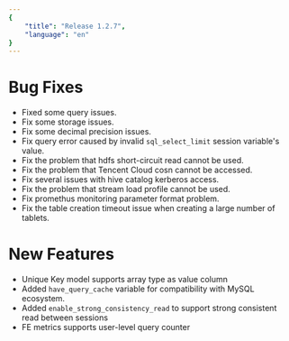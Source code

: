 ```yaml
---
{
    "title": "Release 1.2.7",
    "language": "en"
}
---
```


# Bug Fixes

- Fixed some query issues.
- Fix some storage issues.
- Fix some decimal precision issues.
- Fix query error caused by invalid `sql_select_limit` session variable's value.
- Fix the problem that hdfs short-circuit read cannot be used.
- Fix the problem that Tencent Cloud cosn cannot be accessed.
- Fix several issues with hive catalog kerberos access.
- Fix the problem that stream load profile cannot be used.
- Fix promethus monitoring parameter format problem.
- Fix the table creation timeout issue when creating a large number of tablets.

# New Features

- Unique Key model supports array type as value column
- Added `have_query_cache` variable for compatibility with MySQL ecosystem.
- Added `enable_strong_consistency_read` to support strong consistent read between sessions
- FE metrics supports user-level query counter


